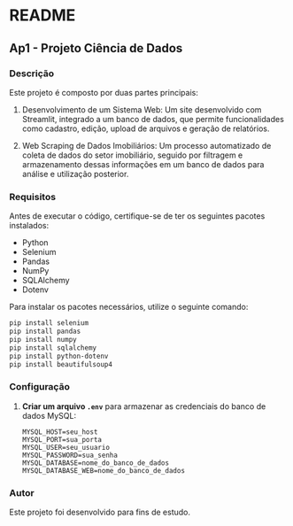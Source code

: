 # README

## Ap1 - Projeto Ciência de Dados 

### Descrição
Este projeto é composto por duas partes principais:

1. Desenvolvimento de um Sistema Web: Um site desenvolvido com Streamlit, integrado a um banco de dados, que permite funcionalidades como cadastro, edição, upload de arquivos e geração de relatórios.

2. Web Scraping de Dados Imobiliários: Um processo automatizado de coleta de dados do setor imobiliário, seguido por filtragem e armazenamento dessas informações em um banco de dados para análise e utilização posterior.

### Requisitos
Antes de executar o código, certifique-se de ter os seguintes pacotes instalados:

- Python 
- Selenium
- Pandas
- NumPy
- SQLAlchemy
- Dotenv

Para instalar os pacotes necessários, utilize o seguinte comando:
```sh
pip install selenium
pip install pandas 
pip install numpy 
pip install sqlalchemy 
pip install python-dotenv
pip install beautifulsoup4
```

### Configuração
1. **Criar um arquivo `.env`** para armazenar as credenciais do banco de dados MySQL:
   ```env
   MYSQL_HOST=seu_host
   MYSQL_PORT=sua_porta
   MYSQL_USER=seu_usuario
   MYSQL_PASSWORD=sua_senha
   MYSQL_DATABASE=nome_do_banco_de_dados
   MYSQL_DATABASE_WEB=nome_do_banco_de_dados
   ```

### Autor
Este projeto foi desenvolvido para fins de estudo.


